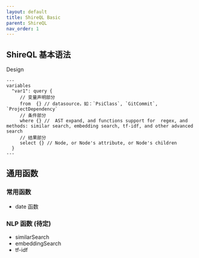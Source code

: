 ```yaml
---
layout: default
title: ShireQL Basic
parent: ShireQL
nav_order: 1
---
```


## ShireQL 基本语法

Design

```shire
---
variables
  "var1": query {
     // 变量声明部分
     from  {} // datasource，如：`PsiClass`, `GitCommit`, `ProjectDependency` 
     // 条件部分 
     where {} //  AST expand, and functions support for  regex, and methods: similar search, embedding search, tf-idf, and other advanced search
     // 结果部分
     select {} // Node, or Node's attribute, or Node's children 
  }
---
```

## 通用函数

### 常用函数

- date 函数

### NLP 函数 (待定)

- similarSearch
- embeddingSearch
- tf-idf